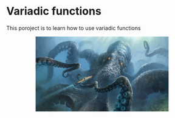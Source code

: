 # Variadic functions
This poroject is to learn how to use variadic functions
<p align="center"> <img src="kraken.jpg" width="350"/></p>
